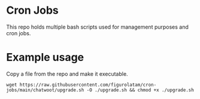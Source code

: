 # Cron Jobs

This repo holds multiple bash scripts used for management purposes and cron jobs.

# Example usage

Copy a file from the repo and make it executable.

```shell
wget https://raw.githubusercontent.com/figurolatam/cron-jobs/main/chatwoot/upgrade.sh -O ./upgrade.sh && chmod +x ./upgrade.sh
```